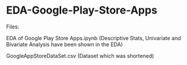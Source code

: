 # EDA-Google-Play-Store-Apps

Files:

EDA of Google Play Store Apps.ipynb (Descriptive Stats, Univariate and Bivariate Analysis have been shown in the EDA)

GoogleAppStoreDataSet.csv (Dataset which was shortened)
